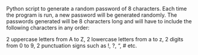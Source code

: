 Python script to generate a random password of 8 characters. Each time the program is run, a new password will be generated randomly. The passwords generated will be 8 characters long and will have to include the following characters in any order:

2 uppercase letters from A to Z,
2 lowercase letters from a to z,
2 digits from 0 to 9,
2 punctuation signs such as !, ?, “, # etc.
